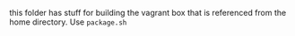this folder has stuff for building the vagrant box that is referenced from
the home directory. Use `package.sh`
